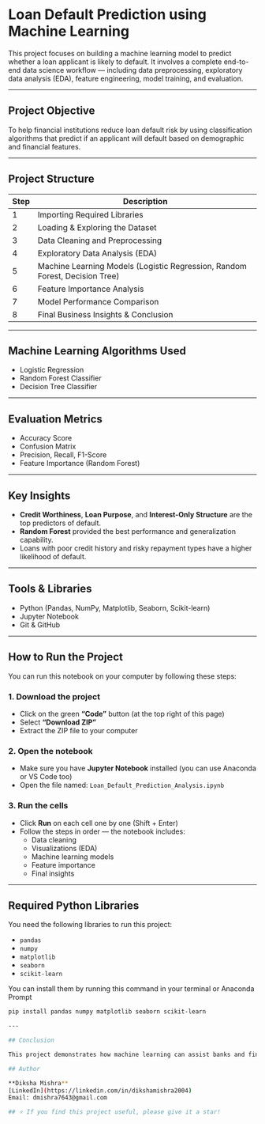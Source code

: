 # Loan Default Prediction using Machine Learning

This project focuses on building a machine learning model to predict whether a loan applicant is likely to default. It involves a complete end-to-end data science workflow — including data preprocessing, exploratory data analysis (EDA), feature engineering, model training, and evaluation.

---

## Project Objective

To help financial institutions reduce loan default risk by using classification algorithms that predict if an applicant will default based on demographic and financial features.

---

## Project Structure

| Step | Description |
|------|-------------|
| 1️ | Importing Required Libraries |
| 2️ | Loading & Exploring the Dataset |
| 3️ | Data Cleaning and Preprocessing |
| 4️ | Exploratory Data Analysis (EDA) |
| 5️ | Machine Learning Models (Logistic Regression, Random Forest, Decision Tree) |
| 6️ | Feature Importance Analysis |
| 7️ | Model Performance Comparison |
| 8️ | Final Business Insights & Conclusion |

---

##  Machine Learning Algorithms Used

- Logistic Regression
- Random Forest Classifier
- Decision Tree Classifier

---

## Evaluation Metrics

- Accuracy Score  
- Confusion Matrix  
- Precision, Recall, F1-Score  
- Feature Importance (Random Forest)

---

## Key Insights

- **Credit Worthiness**, **Loan Purpose**, and **Interest-Only Structure** are the top predictors of default.
- **Random Forest** provided the best performance and generalization capability.
- Loans with poor credit history and risky repayment types have a higher likelihood of default.

---

## Tools & Libraries

- Python (Pandas, NumPy, Matplotlib, Seaborn, Scikit-learn)
- Jupyter Notebook
- Git & GitHub

---
## How to Run the Project

You can run this notebook on your computer by following these steps:

### 1. Download the project
- Click on the green **“Code”** button (at the top right of this page)
- Select **“Download ZIP”**
- Extract the ZIP file to your computer

### 2. Open the notebook
- Make sure you have **Jupyter Notebook** installed (you can use Anaconda or VS Code too)
- Open the file named: `Loan_Default_Prediction_Analysis.ipynb`

### 3. Run the cells
- Click **Run** on each cell one by one (Shift + Enter)
- Follow the steps in order — the notebook includes:
  - Data cleaning
  - Visualizations (EDA)
  - Machine learning models
  - Feature importance
  - Final insights

---
## Required Python Libraries

You need the following libraries to run this project:
- `pandas`
- `numpy`
- `matplotlib`
- `seaborn`
- `scikit-learn`

You can install them by running this command in your terminal or Anaconda Prompt
```bash
pip install pandas numpy matplotlib seaborn scikit-learn

---

## Conclusion

This project demonstrates how machine learning can assist banks and financial institutions in identifying high-risk loan applicants. It covers a full data science lifecycle and can serve as a strong portfolio project for job applications in Data Analytics or Machine Learning roles.

## Author

**Diksha Mishra**  
[LinkedIn](https://linkedin.com/in/dikshamishra2004)  
Email: dmishra7643@gmail.com

## ⭐ If you find this project useful, please give it a star!
